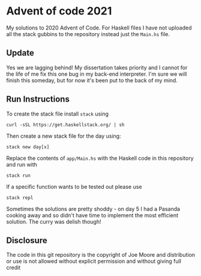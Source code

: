 # Advent of code 2021

My solutions to 2020 Advent of Code. For Haskell files I have not uploaded all the stack gubbins to the repository instead just the `Main.hs` file. 

## Update

Yes we are lagging behind! My dissertation takes priority and I cannot for the life of me fix this one bug in my back-end interpreter. I'm sure we will finish this someday, but for now it's been put to the back of my mind.

## Run Instructions

To create the stack file install `stack` using

```
curl -sSL https://get.haskellstack.org/ | sh
```

Then create a new stack file for the day using:

```
stack new day[x]
```
Replace the contents of `app/Main.hs` with the Haskell code in this repository and run with

```
stack run
```

If a specific function wants to be tested out please use 

```
stack repl
```

Sometimes the solutions are pretty shoddy - on day 5 I had a Pasanda cooking away and so didn't have time to implement the most efficient solution. The curry was delish though!

## Disclosure
The code in this git repository is the copyright of Joe Moore and distribution or use is not allowed without explicit permission and without giving full credit
